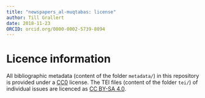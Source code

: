```yaml
---
title: "newspapers_al-muqtabas: license"
author: Till Grallert
date: 2018-11-23
ORCID: orcid.org/0000-0002-5739-8094
---
```


# Licence information

All bibliographic metadata (content of the folder `metadata/`) in this repository is provided under a [CC0](https://creativecommons.org/publicdomain/zero/1.0/) license. The TEI files (content of the folder `tei/`) of individual issues are licenced as [CC BY-SA 4.0](http://creativecommons.org/licenses/by-sa/4.0/).
